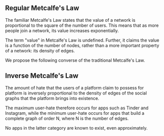 ## Regular Metcalfe's Law

The familiar Metcalfe's Law states that the value of a network is proportional to the square of the number of users. This means that as more people join a network, its value increases exponentially.

The term "value" in Metcalfe's Law is undefined. Further, it claims the value is a function of the number of nodes, rather than a more important property of a network: its density of edges.

We propose the following converse of the traditional Metcalfe's Law.

## Inverse Metcalfe's Law

The amount of hate that the users of a platform claim to possess for platform is inversely proportional to the density of edges of the social graphs that the platform brings into existence.

The maximum user-hate therefore occurs for apps such as Tinder and Instagram, while the minimum user-hate occurs for apps that build a complete graph of order N, where N is the number of edges.

No apps in the latter category are known to exist, even approximately.